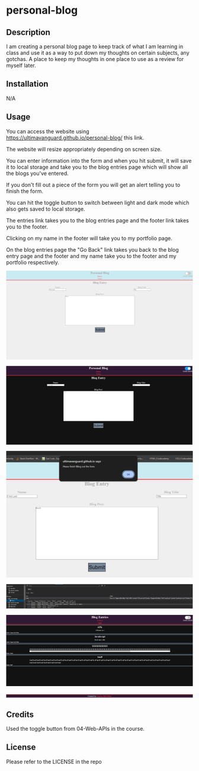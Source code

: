# personal-blog

## Description

I am creating a personal blog page to keep track of what I am learning in class
and use it as a way to put down my thoughts on certain subjects, any gotchas. A
place to keep my thoughts in one place to use as a review for myself later.

## Installation

N/A

## Usage

You can access the website using https://ultimavanguard.github.io/personal-blog/ this link.

The website will resize appropriately depending on screen size.

You can enter information into the form and when you hit submit, it will save it to local storage and take you to the blog entries page which will show all the blogs you've entered.

If you don't fill out a piece of the form you will get an alert telling you to finish the form.

You can hit the toggle button to switch between light and dark mode which also gets saved to local storage.

The entries link takes you to the blog entries page and the footer link takes you to the footer.

Clicking on my name in the footer will take you to my portfolio page.

On the blog entries page the "Go Back" link takes you back to the blog entry page and the footer and my name take you to the footer and my portfolio respectively.

![alt text](https://github.com/UltimaVanguard/personal-blog/blob/main/assets/images/blog-form.png)

![alt text](https://github.com/UltimaVanguard/personal-blog/blob/main/assets/images/blog-form-dark.png)

![alt text](https://github.com/UltimaVanguard/personal-blog/blob/main/assets/images/alert.png)

![alt text](https://github.com/UltimaVanguard/personal-blog/blob/main/assets/images/local-storage.png)

![alt text](https://github.com/UltimaVanguard/personal-blog/blob/main/assets/images/blog-entries.png)

![alt text](https://github.com/UltimaVanguard/personal-blog/blob/main/assets/images/footer.png)

## Credits

Used the toggle button from 04-Web-APIs in the course.

## License

Please refer to the LICENSE in the repo
